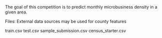 The goal of this competition is to predict monthly microbusiness density in a given area.

Files:
External data sources may be used for county features

train.csv
test.csv
sample_submission.csv
census_starter.csv